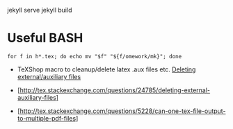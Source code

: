 

jekyll serve
jekyll build

# Useful BASH

~~~
for f in h*.tex; do echo mv "$f" "${f/omework/mk}"; done
~~~

- TeXShop macro to cleanup/delete latex .aux files etc. [Deleting external/auxiliary files][delextfil]


- [http://tex.stackexchange.com/questions/24785/deleting-external-auxiliary-files]
- [http://tex.stackexchange.com/questions/5228/can-one-tex-file-output-to-multiple-pdf-files]





[delextfil]: http://tex.stackexchange.com/questions/24785/deleting-external-auxiliary-files
